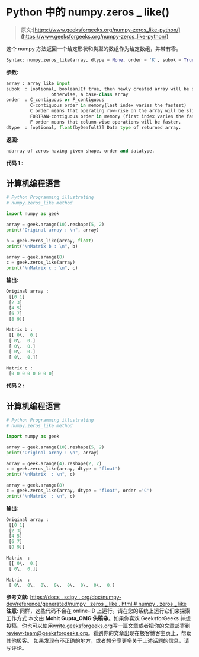 # Python 中的 numpy.zeros _ like()

> 原文:[https://www.geeksforgeeks.org/numpy-zeros_like-python/](https://www.geeksforgeeks.org/numpy-zeros_like-python/)

这个 numpy 方法返回一个给定形状和类型的数组作为给定数组，并带有零。

```py
Syntax: numpy.zeros_like(array, dtype = None, order = 'K', subok = True)
```

**参数:**

```py
array : array_like input
subok  : [optional, boolean]If true, then newly created array will be sub-class of array; 
                 otherwise, a base-class array
order  : C_contiguous or F_contiguous
         C-contiguous order in memory(last index varies the fastest)
         C order means that operating row-rise on the array will be slightly quicker
         FORTRAN-contiguous order in memory (first index varies the fastest).
         F order means that column-wise operations will be faster. 
dtype  : [optional, float(byDeafult)] Data type of returned array.  
```

**返回:**

```py
ndarray of zeros having given shape, order and datatype.
```

**代码 1 :**

## 计算机编程语言

```py
# Python Programming illustrating
# numpy.zeros_like method

import numpy as geek

array = geek.arange(10).reshape(5, 2)
print("Original array : \n", array)

b = geek.zeros_like(array, float)
print("\nMatrix b : \n", b)

array = geek.arange(8)
c = geek.zeros_like(array)
print("\nMatrix c : \n", c)
```

**输出:**

```py
Original array : 
 [[0 1]
 [2 3]
 [4 5]
 [6 7]
 [8 9]]

Matrix b : 
 [[ 0\.  0.]
 [ 0\.  0.]
 [ 0\.  0.]
 [ 0\.  0.]
 [ 0\.  0.]]

Matrix c : 
 [0 0 0 0 0 0 0 0]
```

**代码 2 :**

## 计算机编程语言

```py
# Python Programming illustrating
# numpy.zeros_like method

import numpy as geek

array = geek.arange(10).reshape(5, 2)
print("Original array : \n", array)

array = geek.arange(4).reshape(2, 2)
c = geek.zeros_like(array, dtype = 'float')
print("\nMatrix  : \n", c)

array = geek.arange(8)
c = geek.zeros_like(array, dtype = 'float', order ='C')
print("\nMatrix  : \n", c)
```

**输出:**

```py
Original array : 
 [[0 1]
 [2 3]
 [4 5]
 [6 7]
 [8 9]]

Matrix  : 
 [[ 0\.  0.]
 [ 0\.  0.]]

Matrix  : 
 [ 0\.  0\.  0\.  0\.  0\.  0\.  0\.  0.]
```

**参考文献:**
[https://docs . scipy . org/doc/numpy-dev/reference/generated/numpy . zeros _ like . html # numpy . zeros _ like](https://docs.scipy.org/doc/numpy-dev/reference/generated/numpy.zeros_like.html#numpy.zeros_like)
**注意:**
同样，这些代码不会在 online-ID 上运行。请在您的系统上运行它们来探索工作方式
本文由 **Mohit Gupta_OMG 供稿😀**。如果你喜欢 GeeksforGeeks 并想投稿，你也可以使用[write.geeksforgeeks.org](https://write.geeksforgeeks.org)写一篇文章或者把你的文章邮寄到 review-team@geeksforgeeks.org。看到你的文章出现在极客博客主页上，帮助其他极客。
如果发现有不正确的地方，或者想分享更多关于上述话题的信息，请写评论。